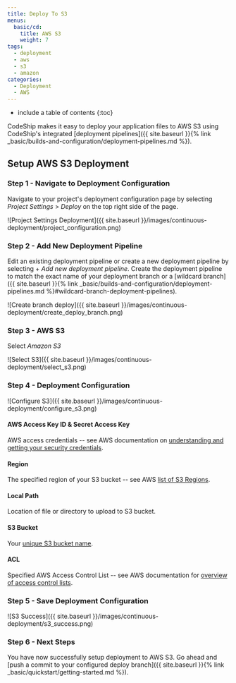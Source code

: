 ```yaml
---
title: Deploy To S3
menus:
  basic/cd:
    title: AWS S3
    weight: 7
tags:
  - deployment
  - aws
  - s3
  - amazon
categories:
  - Deployment
  - AWS
---
```


* include a table of contents
{:toc}

CodeShip makes it easy to deploy your application files to AWS S3 using CodeShip's integrated [deployment pipelines]({{ site.baseurl }}{% link _basic/builds-and-configuration/deployment-pipelines.md %}).

## Setup AWS S3 Deployment

### Step 1 - Navigate to Deployment Configuration
Navigate to your project's deployment configuration page by selecting _Project Settings_ > _Deploy_ on the top right side of the page.

![Project Settings Deployment]({{ site.baseurl }}/images/continuous-deployment/project_configuration.png)

### Step 2 - Add New Deployment Pipeline
Edit an existing deployment pipeline or create a new deployment pipeline by selecting + _Add new deployment pipeline_. Create the deployment pipeline to match the exact name of your deployment branch or a [wildcard branch]({{ site.baseurl }}{% link _basic/builds-and-configuration/deployment-pipelines.md %}#wildcard-branch-deployment-pipelines).

![Create branch deploy]({{ site.baseurl }}/images/continuous-deployment/create_deploy_branch.png)

### Step 3 - AWS S3
Select _Amazon S3_

![Select S3]({{ site.baseurl }}/images/continuous-deployment/select_s3.png)


### Step 4 - Deployment Configuration
![Configure S3]({{ site.baseurl }}/images/continuous-deployment/configure_s3.png)

#### AWS Access Key ID & Secret Access Key
AWS access credentials -- see AWS documentation on [understanding and getting your security credentials](https://docs.aws.amazon.com/general/latest/gr/aws-sec-cred-types.html).

#### Region
The specified region of your S3 bucket -- see AWS [list of S3 Regions](https://docs.aws.amazon.com/general/latest/gr/rande.html#s3_region).

#### Local Path
Location of file or directory to upload to S3 bucket.

#### S3 Bucket
Your [unique S3 bucket name](https://docs.aws.amazon.com/AmazonS3/latest/dev/BucketRestrictions.html).

#### ACL
Specified AWS Access Control List -- see AWS documentation for [overview of access control lists](https://docs.aws.amazon.com/AmazonS3/latest/dev/acl-overview.html).

### Step 5 - Save Deployment Configuration
![S3 Success]({{ site.baseurl }}/images/continuous-deployment/s3_success.png)

### Step 6 - Next Steps
You have now successfully setup deployment to AWS S3. Go ahead and [push a commit to your configured deploy branch]({{ site.baseurl }}{% link _basic/quickstart/getting-started.md %}).
